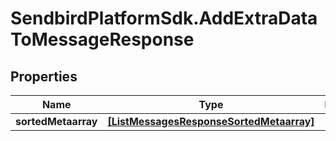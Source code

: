 # SendbirdPlatformSdk.AddExtraDataToMessageResponse

## Properties

Name | Type | Description | Notes
------------ | ------------- | ------------- | -------------
**sortedMetaarray** | [**[ListMessagesResponseSortedMetaarray]**](ListMessagesResponseSortedMetaarray.md) |  | [optional] 


